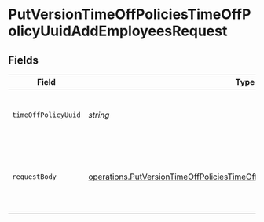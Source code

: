 # PutVersionTimeOffPoliciesTimeOffPolicyUuidAddEmployeesRequest


## Fields

| Field                                                                                                                                                                               | Type                                                                                                                                                                                | Required                                                                                                                                                                            | Description                                                                                                                                                                         |
| ----------------------------------------------------------------------------------------------------------------------------------------------------------------------------------- | ----------------------------------------------------------------------------------------------------------------------------------------------------------------------------------- | ----------------------------------------------------------------------------------------------------------------------------------------------------------------------------------- | ----------------------------------------------------------------------------------------------------------------------------------------------------------------------------------- |
| `timeOffPolicyUuid`                                                                                                                                                                 | *string*                                                                                                                                                                            | :heavy_check_mark:                                                                                                                                                                  | The UUID of the company time off policy                                                                                                                                             |
| `requestBody`                                                                                                                                                                       | [operations.PutVersionTimeOffPoliciesTimeOffPolicyUuidAddEmployeesRequestBody](../../../sdk/models/operations/putversiontimeoffpoliciestimeoffpolicyuuidaddemployeesrequestbody.md) | :heavy_minus_sign:                                                                                                                                                                  | A list of employee objects containing the employee uuid                                                                                                                             |